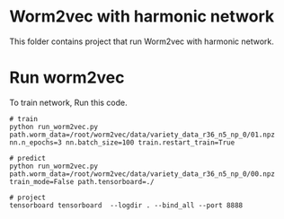 # Worm2vec with harmonic network
This folder contains project that run Worm2vec with harmonic network.

# Run worm2vec
To train network, Run this code.
```
# train
python run_worm2vec.py path.worm_data=/root/worm2vec/data/variety_data_r36_n5_np_0/01.npz nn.n_epochs=3 nn.batch_size=100 train.restart_train=True

# predict
python run_worm2vec.py path.worm_data=/root/worm2vec/data/variety_data_r36_n5_np_0/00.npz train_mode=False path.tensorboard=./

# project
tensorboard tensorboard  --logdir . --bind_all --port 8888

```